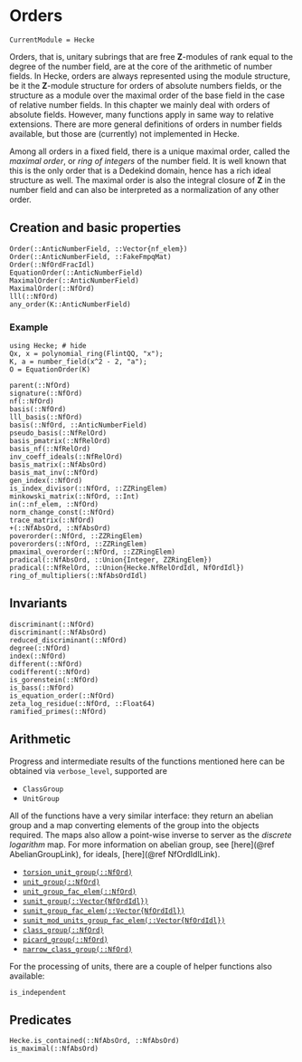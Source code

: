 # Orders
```@meta
CurrentModule = Hecke
```

Orders, that is, unitary subrings that are free $\mathbf{Z}$-modules of rank
equal to the degree of the number field, are at the core of the
arithmetic of number fields. In Hecke, orders are always represented
using the module structure, be it the $\mathbf{Z}$-module structure for orders
of absolute numbers fields, or the structure as a module over the
maximal order of the base field in the case of relative number fields.
In this chapter we mainly deal with orders of absolute fields.
However, many functions apply in same way to relative extensions.
There are more general definitions of orders in number fields
available, but those are (currently) not implemented in Hecke.

Among all orders in a fixed field, there is a unique maximal order,
called the *maximal order*, or *ring of integers* of the number field.
It is well known that this is the only order that is a Dedekind
domain, hence has a rich ideal structure as well.
The maximal order is also the integral closure of $\mathbf{Z}$ in the number field
and can also be interpreted as a normalization of any other order.

## Creation and basic properties

```@docs
Order(::AnticNumberField, ::Vector{nf_elem})
Order(::AnticNumberField, ::FakeFmpqMat)
Order(::NfOrdFracIdl)
EquationOrder(::AnticNumberField)
MaximalOrder(::AnticNumberField)
MaximalOrder(::NfOrd)
lll(::NfOrd)
any_order(K::AnticNumberField)
```

### Example

```@repl
using Hecke; # hide
Qx, x = polynomial_ring(FlintQQ, "x");
K, a = number_field(x^2 - 2, "a");
O = EquationOrder(K)
```

```@docs
parent(::NfOrd)
signature(::NfOrd)
nf(::NfOrd)
basis(::NfOrd)
lll_basis(::NfOrd)
basis(::NfOrd, ::AnticNumberField)
pseudo_basis(::NfRelOrd)
basis_pmatrix(::NfRelOrd)
basis_nf(::NfRelOrd)
inv_coeff_ideals(::NfRelOrd)
basis_matrix(::NfAbsOrd)
basis_mat_inv(::NfOrd)
gen_index(::NfOrd)
is_index_divisor(::NfOrd, ::ZZRingElem)
minkowski_matrix(::NfOrd, ::Int)
in(::nf_elem, ::NfOrd)
norm_change_const(::NfOrd)
trace_matrix(::NfOrd)
+(::NfAbsOrd, ::NfAbsOrd)
poverorder(::NfOrd, ::ZZRingElem)
poverorders(::NfOrd, ::ZZRingElem)
pmaximal_overorder(::NfOrd, ::ZZRingElem)
pradical(::NfAbsOrd, ::Union{Integer, ZZRingElem})
pradical(::NfRelOrd, ::Union{Hecke.NfRelOrdIdl, NfOrdIdl})
ring_of_multipliers(::NfAbsOrdIdl)

```

## Invariants

```@docs
discriminant(::NfOrd)
discriminant(::NfAbsOrd)
reduced_discriminant(::NfOrd)
degree(::NfOrd)
index(::NfOrd)
different(::NfOrd)
codifferent(::NfOrd)
is_gorenstein(::NfOrd)
is_bass(::NfOrd)
is_equation_order(::NfOrd)
zeta_log_residue(::NfOrd, ::Float64)
ramified_primes(::NfOrd)
```

## Arithmetic

Progress and intermediate results of the functions mentioned here
can be obtained via `verbose_level`, supported are

- `ClassGroup`
- `UnitGroup`

All of the functions have a very similar interface: they return
an abelian group and a map converting elements of the group
into the objects required. The maps also
allow a point-wise inverse to server as the *discrete logarithm* map.
For more information on abelian group, see [here](@ref AbelianGroupLink),
for ideals, [here](@ref NfOrdIdlLink).

- [`torsion_unit_group(::NfOrd)`](@ref)
- [`unit_group(::NfOrd)`](@ref)
- [`unit_group_fac_elem(::NfOrd)`](@ref)
- [`sunit_group(::Vector{NfOrdIdl})`](@ref)
- [`sunit_group_fac_elem(::Vector{NfOrdIdl})`](@ref)
- [`sunit_mod_units_group_fac_elem(::Vector{NfOrdIdl})`](@ref)
- [`class_group(::NfOrd)`](@ref)
- [`picard_group(::NfOrd)`](@ref)
- [`narrow_class_group(::NfOrd)`](@ref)

For the processing of units, there are a couple of helper functions
also available:

```@docs
is_independent
```

## Predicates

```@docs
Hecke.is_contained(::NfAbsOrd, ::NfAbsOrd)
is_maximal(::NfAbsOrd)
```

